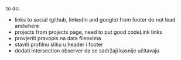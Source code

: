 to do:

-   links to social (github, linkedIn and google) from footer do not lead andwhere
-   projects from projects page, need to put good codeLink links
-   provjeriti pravopis na data fileovima
-   staviti profilnu sliku u header i footer
-   dodati intersection observer da se sadržaji kasnije učitavaju

